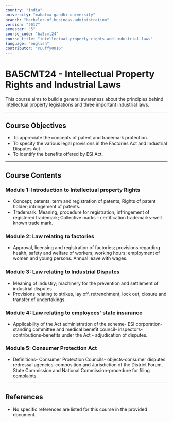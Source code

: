 ```yaml
---
country: "india"
university: "mahatma-gandhi-university"
branch: "bachelor-of-business-administration"
version: "2017"
semester: "5"
course_code: "ba5cmt24"
course_title: "intellectual-property-rights-and-industrial-laws"
language: "english"
contributor: "@Luffy0016"
---
```

# BA5CMT24 - Intellectual Property Rights and Industrial Laws

This course aims to build a general awareness about the principles behind intellectual property legislations and three important industrial laws.

---
## Course Objectives

* To appreciate the concepts of patent and trademark protection.
* To specify the various legal provisions in the Factories Act and Industrial Disputes Act.
* To identify the benefits offered by ESI Act.

---
## Course Contents

### Module 1: Introduction to Intellectual property Rights
* Concept; patents; term and registration of patents; Rights of patent holder; infringement of patents.
* Trademark: Meaning; procedure for registration; infringement of registered trademark; Collective marks - certification trademarks-well known trade mark.

### Module 2: Law relating to factories
* Approval, licensing and registration of factories; provisions regarding health, safety and welfare of workers; working hours; employment of women and young persons. Annual leave with wages.

### Module 3: Law relating to Industrial Disputes
* Meaning of industry; machinery for the prevention and settlement of industrial disputes.
* Provisions relating to strikes, lay off, retrenchment, lock out, closure and transfer of undertakings.

### Module 4: Law relating to employees' state insurance
* Applicability of the Act administration of the scheme- ESI corporation-standing committee and medical benefit council- inspectors- contributions-benefits under the Act - adjudication of disputes.

### Module 5: Consumer Protection Act
* Definitions- Consumer Protection Councils- objects-consumer disputes redressal agencies-composition and Jurisdiction of the District Forum, State Commission and National Commission-procedure for filing complaints.

---
## References
* No specific references are listed for this course in the provided document.